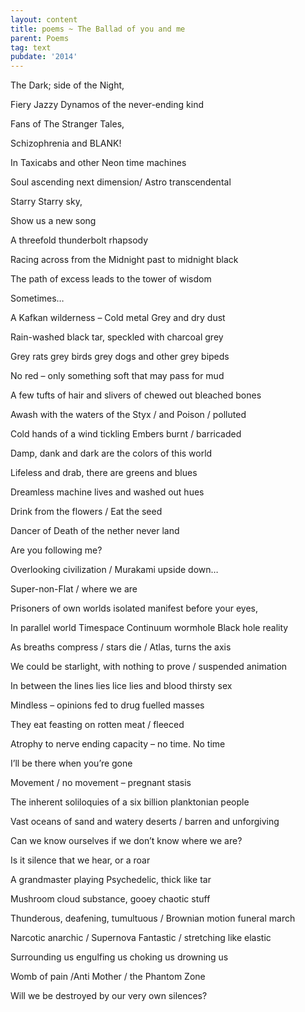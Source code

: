 ```yaml
---
layout: content
title: poems ~ The Ballad of you and me
parent: Poems
tag: text
pubdate: '2014'
---
```

The Dark; side of the Night,

Fiery Jazzy Dynamos of the never-ending kind

Fans of The Stranger Tales,

Schizophrenia and BLANK!

In Taxicabs and other Neon time machines

Soul ascending next dimension/ Astro transcendental

Starry Starry sky,

Show us a new song

A threefold thunderbolt rhapsody

Racing across from the Midnight past to midnight black

The path of excess leads to the tower of wisdom

Sometimes…



A Kafkan wilderness – Cold metal Grey and dry dust

Rain-washed black tar, speckled with charcoal grey

Grey rats grey birds grey dogs and other grey bipeds

No red – only something soft that may pass for mud

A few tufts of hair and slivers of chewed out bleached bones

Awash with the waters of the Styx / and Poison / polluted

Cold hands of a wind tickling Embers burnt / barricaded

Damp, dank and dark are the colors of this world

Lifeless and drab, there are greens and blues

Dreamless machine lives and washed out hues

Drink from the flowers / Eat the seed

Dancer of Death of the nether never land

Are you following me?



Overlooking civilization / Murakami upside down…

Super-non-Flat / where we are

Prisoners of own worlds isolated manifest before your eyes,

In parallel world Timespace Continuum wormhole Black hole reality

As breaths compress / stars die / Atlas, turns the axis

We could be starlight, with nothing to prove / suspended animation

In between the lines lies lice lies and blood thirsty sex

Mindless – opinions fed to drug fuelled masses

They eat feasting on rotten meat / fleeced

Atrophy to nerve ending capacity – no time. No time

I’ll be there when you’re gone



Movement / no movement – pregnant stasis

The inherent soliloquies of a six billion planktonian people

Vast oceans of sand and watery deserts / barren and unforgiving

Can we know ourselves if we don’t know where we are?

Is it silence that we hear, or a roar

A grandmaster playing Psychedelic, thick like tar

Mushroom cloud substance, gooey chaotic stuff

Thunderous, deafening, tumultuous / Brownian motion funeral march

Narcotic anarchic / Supernova Fantastic / stretching like elastic

Surrounding us engulfing us choking us drowning us

Womb of pain /Anti Mother / the Phantom Zone

Will we be destroyed by our very own silences?
